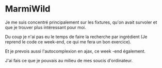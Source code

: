 MarmiWild
=========

Je me suis concentré principalement sur les fixtures, qu'on avait survoler et que je trouver plus intéressant pour moi.

Du coup je n'ai pas eu le temps de faire la recherche par ingrédient (Je reprend le code ce week-end, ce qui me fera un bon exercice).

Et je prevois aussi l'autocomplexion en ajax, ce week -end également.

J'ai fais ce que je pouvais au milieu de mes soucis d'ordinateur.
